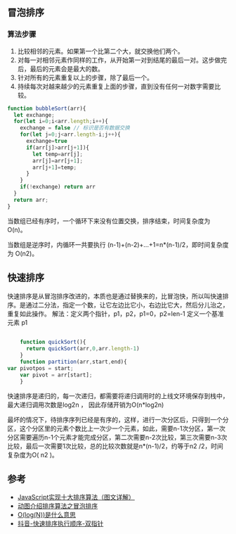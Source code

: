 ## 冒泡排序
### 算法步骤
1. 比较相邻的元素。如果第一个比第二个大，就交换他们两个。
2. 对每一对相邻元素作同样的工作，从开始第一对到结尾的最后一对。这步做完后，最后的元素会是最大的数。
3. 针对所有的元素重复以上的步骤，除了最后一个。
4. 持续每次对越来越少的元素重复上面的步骤，直到没有任何一对数字需要比较。

```js
function bubbleSort(arr){
  let exchange;
  for(let i=0;i<arr.length;i++){
    exchange = false // 标识是否有数据交换
    for(let j=0;j<arr.length-i;j++){
      exchange=true
      if(arr[j]>arr[j+1]){
        let temp=arr[j];
        arr[j]=arr[j+1];
        arr[j+1]=temp;
      }
    }
    if(!exchange) return arr
  }
  return arr;
}
```
当数组已经有序时，一个循环下来没有位置交换，排序结束，时间复杂度为 O(n)。

当数组是逆序时，内循环一共要执行 (n-1)+(n-2)+...+1=n*(n-1)/2，即时间复杂度为 O(n2)。
## 快速排序
快速排序是从冒泡排序改进的，本质也是通过替换来的，比冒泡快，所以叫快速排序。是通过二分法，指定一个数，让它左边比它小，右边比它大，然后分儿治之，重复如此操作。
解法：定义两个指针，p1，p2，p1=0，p2=len-1
定义一个基准元素
p1
```js
 
    function quickSort(){
      return quickSort(arr,0,arr.length-1)
    }
    function partition(arr,start,end){
var pivotpos = start;
    var pivot = arr[start];
    }

```
快速排序是递归的，每一次递归，都需要将递归调用时的上线文环境保存到栈中，最大递归调用次数是log2n
， 因此存储开销为O(n*log2n)

最坏的情况下，待排序序列已经是有序的，这样，进行一次分区后，只得到一个分区，这个分区里的元素个数比上一次少一个元素，如此，需要n-1次分区，第一次分区需要遍历n-1个元素才能完成分区，第二次需要n-2次比较，第三次需要n-3次比较，最后一次需要1次比较，总的比较次数就是n*(n-1)/2，约等于n2 /2，时间复杂度为O( n2 )。
## 参考
- [JavaScript实现十大排序算法（图文详解）](https://juejin.cn/post/7099436855388536869?searchId=202308231716027783DC2B5309C436E9FA)
- [动图介绍排序算法之冒泡排序](https://juejin.cn/post/6993986321383424031?searchId=202308231718429B1384CE4E3F8036CEEE)
- [O(log(N))是什么意思](https://zhuanlan.zhihu.com/p/248284657)
- [抖音-快速排序执行顺序-双指针](https://www.douyin.com/search/%E5%BF%AB%E9%80%9F%E6%8E%92%E5%BA%8F?aid=4629b2c9-f2bb-42c2-95da-f7b4c54bb6e4&publish_time=0&sort_type=0&source=normal_search&type=general)